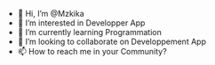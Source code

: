 - 👋 Hi, I’m @Mzkika
- 👀 I’m interested in Developper App 
- 🌱 I’m currently learning Programmation
- 💞️ I’m looking to collaborate on Developpement App
- 📫 How to reach me in your Community?

<!---
Mzkika/Mzkika is a ✨ special ✨ repository because its `README.md` (this file) appears on your GitHub profile.
You can click the Preview link to take a look at your changes.
--->
